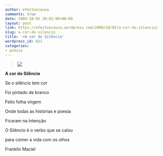 ```yaml
---
author: efeitoecausa
comments: true
date: 2009-10-05 20:01:00+00:00
layout: post
link: https://efeitoecausa.wordpress.com/2009/10/05/a-cor-do-silencio/
slug: a-cor-do-silencio
title: '>A cor do Silêncio'
wordpress_id: 821
categories:
- poesia
---
```


>[![](http://mesquita.blog.br/wp-content/uploads/2008/03/bl-pl-arte-escultura-papel-01b.jpg)](http://mesquita.blog.br/wp-content/uploads/2008/03/bl-pl-arte-escultura-papel-01b.jpg)
  
	 	 	 	 	 	  

**A cor do Silêncio**


  


Se o silêncio tem cor

Foi pintado de branco

Feito folha virgem

Onde todas as histórias e poesia

Ficaram na intenção


  


O Silêncio é o verbo que se calou

para comer a vida com os olhos


  



  


Franklin Maciel


  


